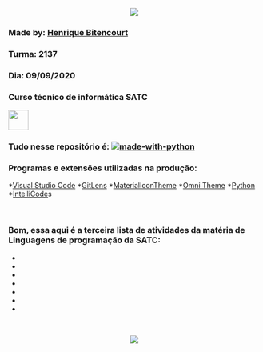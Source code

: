 <p align = "center">
    <a href="https://web.satc.edu.br" target="_blank">
        <img src="https://web.satc.edu.br/wp-content/uploads/2019/04/cropped-logoasatc.png" width="">
    </a>
</p>

### Made by: [Henrique Bitencourt](https://www.instagram.com/hxnrxqxx._/)
### Turma: 2137
### Dia: 09/09/2020
### Curso técnico de informática SATC

<a href="https://wa.me/5548996971730" target="_blank">
    <img src="https://cdn.icon-icons.com/icons2/1584/PNG/128/3721678-whatsapp_108065.png" width="40px" heitgh="40px">
</a>
<br>

### Tudo nesse repositório é: [![made-with-python](https://img.shields.io/badge/Feito%20com-Python%203-darkgreen)](https://www.python.org)

### Programas e extensões utilizadas na produção: 
*[Visual Studio Code](https://code.visualstudio.com)
*[GitLens](https://marketplace.visualstudio.com/items?itemName=eamodio.gitlens)
*[MaterialIconTheme](https://marketplace.visualstudio.com/items?itemName=PKief.material-icon-theme)
*[Omni Theme](https://marketplace.visualstudio.com/items?itemName=rocketseat.theme-omni)
*[Python](https://marketplace.visualstudio.com/items?itemName=ms-python.python)
*[IntelliCode](https://marketplace.visualstudio.com/items?itemName=VisualStudioExptTeam.vscodeintellicode)s

<br>

### Bom, essa aqui é a terceira lista de atividades da matéria de Linguagens de programação da SATC: 
*
*
*
*
*
*
*
<br>

<p align = "center">
    <img src="https://media.giphy.com/media/3oriO01iyPI9sEn3Pi/giphy.gif" />
</p>